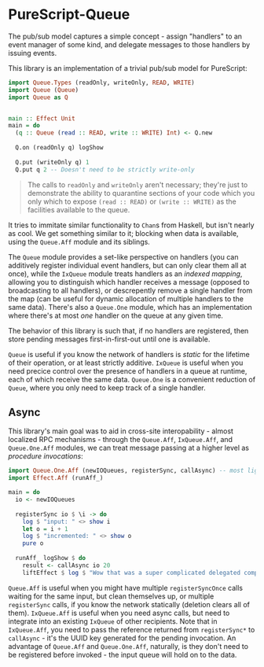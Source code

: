 # PureScript-Queue

The pub/sub model captures a simple concept - assign "handlers" to an event manager of
some kind, and delegate messages to those handlers by issuing events.

This library is an implementation of a trivial pub/sub model for PureScript:

```purescript
import Queue.Types (readOnly, writeOnly, READ, WRITE)
import Queue (Queue)
import Queue as Q


main :: Effect Unit
main = do
  (q :: Queue (read :: READ, write :: WRITE) Int) <- Q.new
  
  Q.on (readOnly q) logShow
  
  Q.put (writeOnly q) 1
  Q.put q 2 -- Doesn't need to be strictly write-only
```

> The calls to `readOnly` and `writeOnly` aren't necessary; they're just to demonstrate
> the ability to quarantine sections of your code which you only which to expose
> `(read :: READ)` or `(write :: WRITE)` as the facilities available to the queue.

It tries to immitate similar functionality to `Chan`s from Haskell, but isn't nearly as cool.
We get something similar to it; blocking when data is available, using the `Queue.Aff` module
and its siblings.

The `Queue` module provides a set-like perspective on handlers (you can additively register
individual event
handlers, but can only clear them all at once), while the `IxQueue` module treats handlers
as an _indexed mapping_, allowing you to distinguish which
handler receives a message (opposed to broadcasting to all handlers), or descrepently remove a
single handler from the map (can be useful for dynamic allocation of multiple handlers to the same data).
There's also a `Queue.One` module, which has an implementation where there's
at most _one_ handler on the queue at any given time.

The behavior of this library is such that, if no handlers are registered, then
store pending messages first-in-first-out until one is available.

`Queue` is useful if you know the network of handlers is _static_ for the lifetime of their operation,
or at least strictly additive. `IxQueue` is useful when you need precice control over the presence of
handlers in a queue at runtime, each of which receive the same data. `Queue.One` is a convenient
reduction of `Queue`, where you only need to keep track of a single handler.

## Async

This library's main goal was to aid in cross-site interopability - almost localized
RPC mechanisms - through the `Queue.Aff`, `IxQueue.Aff`, and `Queue.One.Aff` modules, we can treat
message passing at a higher level as _procedure invocations_:

```purescript
import Queue.One.Aff (newIOQueues, registerSync, callAsync) -- most lightweight implementation
import Effect.Aff (runAff_)

main = do
  io <- newIOQueues
  
  registerSync io $ \i -> do
    log $ "input: " <> show i
    let o = i + 1
    log $ "incremented: " <> show o
    pure o
    
  runAff_ logShow $ do
    result <- callAsync io 20
    liftEffect $ log $ "Wow that was a super complicated delegated computation! Result: " <> show result
```

`Queue.Aff` is useful when you might have multiple `registerSyncOnce` calls waiting for the same input,
but clean themselves up, or multiple `registerSync` calls, if you know the network statically (deletion
clears all of them). `IxQueue.Aff` is useful when you need async calls, but need to integrate into an
existing `IxQueue` of other recipients. Note that in `IxQueue.Aff`, you need to pass the reference
returned from `registerSync*` to `callAsync` - it's the UUID key generated for the pending invocation.
An advantage of `Queue.Aff` and `Queue.One.Aff`, naturally, is they don't need
to be registered before invoked - the input queue will hold on to the data.
